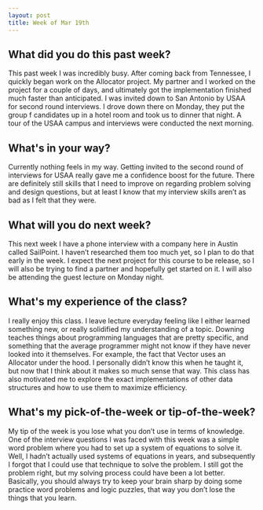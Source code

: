 ```yaml
---
layout: post
title: Week of Mar 19th
---
```


## What did you do this past week?

This past week I was incredibly busy. After coming back from Tennessee, I quickly began work on the Allocator project. My partner and I worked on the project for a couple of days, and ultimately got the implementation finished much faster than anticipated. I was invited down to San Antonio by USAA for second round interviews. I drove down there on Monday, they put the group f candidates up in a hotel room and took us to dinner that night. A tour of the USAA campus and interviews were conducted the next morning. 

## What's in your way?

Currently nothing feels in my way. Getting invited to the second round of interviews for USAA really gave me a confidence boost for the future. There are definitely still skills that I need to improve on regarding problem solving and design questions, but at least I know that my interview skills aren’t as bad as I felt that they were. 

## What will you do next week?

This next week I have a phone interview with a company here in Austin called SailPoint. I haven’t researched them too much yet, so I plan to do that early in the week. I expect the next project for this course to be release, so I will also be trying to find a partner and hopefully get started on it. I will also be attending the guest lecture on Monday night. 

## What's my experience of the class?

I really enjoy this class. I leave lecture everyday feeling like I either learned something new, or really solidified my understanding of a topic. Downing teaches things about programming languages that are pretty specific, and something that the average programmer might not know if they have never looked into it themselves. For example, the fact that Vector uses an Allocator under the hood. I personally didn’t know this when he taught it, but now that I think about it makes so much sense that way. This class has also motivated me to explore the exact implementations of other data structures and how to use them to maximize efficiency.

## What's my pick-of-the-week or tip-of-the-week?

My tip of the week is you lose what you don’t use in terms of knowledge. One of the interview questions I was faced with this week was a simple word problem where you had to set up a system of equations to solve it. Well, I hadn’t actually used systems of equations in years, and subsequently I forgot that I could use that technique to solve the problem. I still got the problem right, but my solving process could have been a lot better. Basically, you should always try to keep your brain sharp by doing some practice word problems and logic puzzles, that way you don’t lose the things that you learn.
